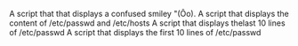 A script that that displays a confused smiley "(Ôo).
A script that displays the content of /etc/passwd and /etc/hosts
A script that displays thelast 10 lines of /etc/passwd
A script that displays the first 10 lines of /etc/passwd
